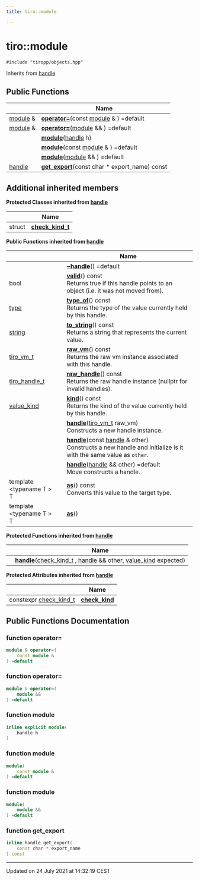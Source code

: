 ```yaml
---
title: tiro::module

---
```


# tiro::module






`#include "tiropp/objects.hpp"`

Inherits from [handle](/docs/api/classes/classtiro_1_1handle)

## Public Functions

|                | Name           |
| -------------- | -------------- |
| [module](/docs/api/classes/classtiro_1_1module) & | **[operator=](/docs/api/classes/classtiro_1_1module#function-operator=)**(const [module](/docs/api/classes/classtiro_1_1module) & ) =default |
| [module](/docs/api/classes/classtiro_1_1module) & | **[operator=](/docs/api/classes/classtiro_1_1module#function-operator=)**([module](/docs/api/classes/classtiro_1_1module) && ) =default |
| | **[module](/docs/api/classes/classtiro_1_1module#function-module)**([handle](/docs/api/classes/classtiro_1_1handle) h) |
| | **[module](/docs/api/classes/classtiro_1_1module#function-module)**(const [module](/docs/api/classes/classtiro_1_1module) & ) =default |
| | **[module](/docs/api/classes/classtiro_1_1module#function-module)**([module](/docs/api/classes/classtiro_1_1module) && ) =default |
| [handle](/docs/api/classes/classtiro_1_1handle) | **[get_export](/docs/api/classes/classtiro_1_1module#function-get_export)**(const char * export_name) const |

## Additional inherited members

**Protected Classes inherited from [handle](/docs/api/classes/classtiro_1_1handle)**

|                | Name           |
| -------------- | -------------- |
| struct | **[check_kind_t](/docs/api/classes/structtiro_1_1handle_1_1check__kind__t)**  |

**Public Functions inherited from [handle](/docs/api/classes/classtiro_1_1handle)**

|                | Name           |
| -------------- | -------------- |
| | **[~handle](/docs/api/classes/classtiro_1_1handle#function-~handle)**() =default |
| bool | **[valid](/docs/api/classes/classtiro_1_1handle#function-valid)**() const<br>Returns true if this handle points to an object (i.e. it was not moved from).  |
| [type](/docs/api/classes/classtiro_1_1type) | **[type_of](/docs/api/classes/classtiro_1_1handle#function-type_of)**() const<br>Returns the type of the value currently held by this handle.  |
| [string](/docs/api/classes/classtiro_1_1string) | **[to_string](/docs/api/classes/classtiro_1_1handle#function-to_string)**() const<br>Returns a string that represents the current value.  |
| [tiro_vm_t](/docs/api/files/def_8h#typedef-tiro_vm_t) | **[raw_vm](/docs/api/classes/classtiro_1_1handle#function-raw_vm)**() const<br>Returns the raw vm instance associated with this handle.  |
| [tiro_handle_t](/docs/api/files/def_8h#typedef-tiro_handle_t) | **[raw_handle](/docs/api/classes/classtiro_1_1handle#function-raw_handle)**() const<br>Returns the raw handle instance (nullptr for invalid handles).  |
| [value_kind](/docs/api/namespaces/namespacetiro#enum-value_kind) | **[kind](/docs/api/classes/classtiro_1_1handle#function-kind)**() const<br>Returns the kind of the value currently held by this handle.  |
| | **[handle](/docs/api/classes/classtiro_1_1handle#function-handle)**([tiro_vm_t](/docs/api/files/def_8h#typedef-tiro_vm_t) raw_vm)<br>Constructs a new handle instance.  |
| | **[handle](/docs/api/classes/classtiro_1_1handle#function-handle)**(const [handle](/docs/api/classes/classtiro_1_1handle) & other)<br>Constructs a new handle and initialize is it with the same value as `other`.  |
| | **[handle](/docs/api/classes/classtiro_1_1handle#function-handle)**([handle](/docs/api/classes/classtiro_1_1handle) && other) =default<br>Move constructs a handle.  |
| template <typename T \> <br>T | **[as](/docs/api/classes/classtiro_1_1handle#function-as)**() const<br>Converts this value to the target type.  |
| template <typename T \> <br>T | **[as](/docs/api/classes/classtiro_1_1handle#function-as)**() |

**Protected Functions inherited from [handle](/docs/api/classes/classtiro_1_1handle)**

|                | Name           |
| -------------- | -------------- |
| | **[handle](/docs/api/classes/classtiro_1_1handle#function-handle)**([check_kind_t](/docs/api/classes/structtiro_1_1handle_1_1check__kind__t) , [handle](/docs/api/classes/classtiro_1_1handle) && other, [value_kind](/docs/api/namespaces/namespacetiro#enum-value_kind) expected) |

**Protected Attributes inherited from [handle](/docs/api/classes/classtiro_1_1handle)**

|                | Name           |
| -------------- | -------------- |
| constexpr [check_kind_t](/docs/api/classes/structtiro_1_1handle_1_1check__kind__t) | **[check_kind](/docs/api/classes/classtiro_1_1handle#variable-check_kind)**  |


## Public Functions Documentation

### function operator=

```cpp
module & operator=(
    const module & 
) =default
```


### function operator=

```cpp
module & operator=(
    module && 
) =default
```


### function module

```cpp
inline explicit module(
    handle h
)
```


### function module

```cpp
module(
    const module & 
) =default
```


### function module

```cpp
module(
    module && 
) =default
```


### function get_export

```cpp
inline handle get_export(
    const char * export_name
) const
```


-------------------------------

Updated on 24 July 2021 at 14:32:19 CEST